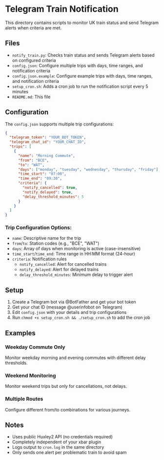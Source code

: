 # Telegram Train Notification

This directory contains scripts to monitor UK train status and send Telegram alerts when criteria are met.

## Files
- `notify_train.py`: Checks train status and sends Telegram alerts based on configured criteria
- `config.json`: Configure multiple trips with days, time ranges, and notification criteria
- `config.json.example`: Configure example trips with days, time ranges, and notification criteria
- `setup_cron.sh`: Adds a cron job to run the notification script every 5 minutes
- `README.md`: This file

## Configuration

The `config.json` supports multiple trip configurations:

```json
{
  "telegram_token": "YOUR_BOT_TOKEN",
  "telegram_chat_id": "YOUR_CHAT_ID", 
  "trips": [
    {
      "name": "Morning Commute",
      "from": "BCE",
      "to": "WAT", 
      "days": ["monday", "tuesday", "wednesday", "thursday", "friday"],
      "time_start": "07:00",
      "time_end": "09:30",
      "criteria": {
        "notify_cancelled": true,
        "notify_delayed": true,
        "delay_threshold_minutes": 5
      }
    }
  ]
}
```

### Trip Configuration Options:
- `name`: Descriptive name for the trip
- `from`/`to`: Station codes (e.g., "BCE", "WAT")
- `days`: Array of days when monitoring is active (case-insensitive)
- `time_start`/`time_end`: Time range in HH:MM format (24-hour)
- `criteria`: Notification rules
  - `notify_cancelled`: Alert for cancelled trains
  - `notify_delayed`: Alert for delayed trains  
  - `delay_threshold_minutes`: Minimum delay to trigger alert

## Setup
1. Create a Telegram bot via @BotFather and get your bot token
2. Get your chat ID (message @userinfobot on Telegram)
3. Edit `config.json` with your details and trip configurations
4. Run `chmod +x setup_cron.sh && ./setup_cron.sh` to add the cron job

## Examples

### Weekday Commute Only
Monitor weekday morning and evening commutes with different delay thresholds.

### Weekend Monitoring  
Monitor weekend trips but only for cancellations, not delays.

### Multiple Routes
Configure different from/to combinations for various journeys.

## Notes
- Uses public Huxley2 API (no credentials required)
- Completely independent of your xbar plugin
- Logs output to `cron.log` in the same directory
- Only sends one alert per problematic train to avoid spam
